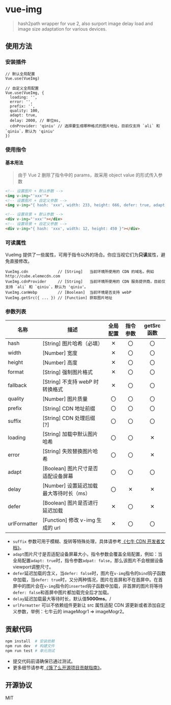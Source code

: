 # vue-img

> hash2path wrapper for vue 2, also surport image delay load and image size adaptation for various devices.

## 使用方法

### 安装插件

```JS
// 默认全局配置
Vue.use(VueImg)

// 自定义全局配置
Vue.use(VueImg, {
  loading: '',
  error: '',
  prefix: '',
  quality: 100,
  adapt: true,
  delay: 2000, // 单位ms,
  cdnProvider: 'qiniu' // 选择要生成哪种格式的图片地址，目前仅支持 `ali` 和 `qiniu`，默认为 'qiniu'
})
```

### 使用指令

#### 基本用法

> 由于 Vue 2 删除了指令中的 params，故采用 object value 的形式传入参数

```HTML
<!-- 设置图片 + 默认参数 -->
<img v-img="'xxx'">
<!-- 设置图片 + 自定义参数 -->
<img v-img="{ hash: 'xxx', width: 233, height: 666, defer: true, adapt: false }">

<!-- 设置背景 + 默认参数 -->
<div v-img="'xxx'"></div>
<!-- 设置背景 + 自定义参数 -->
<div v-img="{ hash: 'xxx', width: 12, height: 450 }"></div>
```

### 可读属性

VueImg 提供了一些属性，可用于指令以外的场合。你应当视它们为**只读**属性，避免直接修改。

```JS
VueImg.cdn             // [String]   当前环境所使用的 CDN 的域名，例如 http://cube.elemecdn.com
VueImg.cdnProvider     // [String]   当前环境所使用的 CDN 服务提供商，目前仅支持 `ali` 和 `qiniu`，默认为 'qiniu'。
VueImg.canWebp         // [Boolean]  当前环境是否支持 webP
VueImg.getSrc({ ... }) // [Function] 获取图片地址
```

### 参数列表

| 名称       | 描述                        | 全局配置 | 指令参数 | getSrc 函数 |
| -------- | ------------------------- | :--: | :--: | :-------: |
| hash     | [String] 图片哈希（必填）         |  ✕   |  〇   |     〇     |
| width    | [Number] 宽度               |  ✕   |  〇   |     〇     |
| height   | [Number] 高度               |  ✕   |  〇   |     〇     |
| format   | [String] 强制图片格式           |  ✕   |  〇   |     〇     |
| fallback | [String] 不支持 webP 时转换格式   |  ✕   |  〇   |     〇     |
| quality  | [Number] 图片质量             |  〇   |  〇   |     〇     |
| prefix   | [String] CDN 地址前缀         |  〇   |  〇   |     〇     |
| suffix   | [String] CDN 处理后缀 [?]     |  〇   |  〇   |     〇     |
| loading  | [String] 加载中默认图片哈希        |  〇   |  〇   |     ✕     |
| error    | [String] 失败替换图片哈希         |  〇   |  〇   |     ✕     |
| adapt    | [Boolean] 图片尺寸是否适配设备屏幕    |  〇   |  〇   |     〇     |
| delay    | [Number] 设置延迟加载最大等待时长（ms） |  〇   |  ✕   |     ✕     |
| defer     | [Boolean] 图片是否进行延迟加载      |  ✕   |  〇   |     ✕     |
| urlFormatter | [Function] 修改 v-img 生成的 url |  ✕   |  〇   |     〇    |

- `suffix` 参数可用于模糊、旋转等特殊处理，具体请参考[《七牛 CDN 开发者文档》](http://developer.qiniu.com/code/v6/api/kodo-api/image/imagemogr2.html)。
- `adapt`图片尺寸是否适配设备屏幕大小，指令参数会覆盖全局配置，例如：当全局配置`adapt: true`时，指令参数`adpat: false`，那么该图片不会根据设备viewport调整尺寸。
- `defer`延迟加载的含义，当`defer: false`时，图片在`v-img`指令的`bind`钩子函数中加载，当`defer: true`时，又分两种情况，图片在首屏和不在首屏中。在首屏中的图片会在`v-img`指令的`inserted`钩子函数中加载，非首屏的图片将等待`defer: false`和首屏中图片都加载完全后才加载。
- `delay`延迟加载最大等待时长，默认值**5000ms**。/
- `urlFormatter` 可以不依赖组件更新让 src 属性适配 CDN 源更新或者添加自定义参数，举例：七牛云的 imageMogr1 => imageMogr2。

## 贡献代码

```bash
npm install  # 安装依赖
npm run dev  # 构建文件
npm run test # 单元测试
```

- 提交代码前请确保已通过测试。
- 更多细节请参考[《饿了么开源项目贡献指南》](https://github.com/ElemeFE/vue-img/blob/master/.github/CONTRIBUTING_zh-cn.md)。

## 开源协议

MIT
